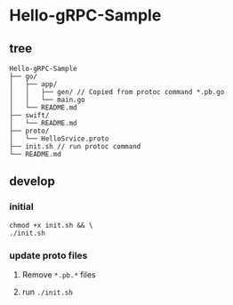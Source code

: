 # Hello-gRPC-Sample

## tree

```
Hello-gRPC-Sample
├── go/
│   ├── app/
│   │   ├── gen/ // Copied from protoc command *.pb.go
│   │   └── main.go
│   └── README.md
├── swift/
│   └── README.md
├── proto/
│   └── HelloSrvice.proto
├── init.sh // run protoc command
└── README.md
```

## develop

### initial

```
chmod +x init.sh && \
./init.sh
```

### update proto files

1. Remove `*.pb.*` files

2. run `./init.sh`
